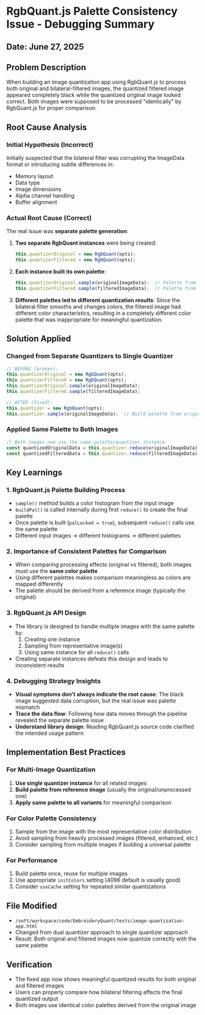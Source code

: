 # RgbQuant.js Palette Consistency Issue - Debugging Summary

## Date: June 27, 2025

## Problem Description

When building an image quantization app using RgbQuant.js to process both original and bilateral-filtered images, the quantized filtered image appeared completely black while the quantized original image looked correct. Both images were supposed to be processed "identically" by RgbQuant.js for proper comparison.

## Root Cause Analysis

### Initial Hypothesis (Incorrect)
Initially suspected that the bilateral filter was corrupting the ImageData format or introducing subtle differences in:
- Memory layout
- Data type 
- Image dimensions
- Alpha channel handling
- Buffer alignment

### Actual Root Cause (Correct)
The real issue was **separate palette generation**:

1. **Two separate RgbQuant instances** were being created:
   ```javascript
   this.quantizerOriginal = new RgbQuant(opts);
   this.quantizerFiltered = new RgbQuant(opts);
   ```

2. **Each instance built its own palette**:
   ```javascript
   this.quantizerOriginal.sample(originalImageData);  // Palette from original colors
   this.quantizerFiltered.sample(filteredImageData);  // Palette from filtered colors
   ```

3. **Different palettes led to different quantization results**: Since the bilateral filter smooths and changes colors, the filtered image had different color characteristics, resulting in a completely different color palette that was inappropriate for meaningful quantization.

## Solution Applied

### Changed from Separate Quantizers to Single Quantizer
```javascript
// BEFORE (broken):
this.quantizerOriginal = new RgbQuant(opts);
this.quantizerFiltered = new RgbQuant(opts);
this.quantizerOriginal.sample(originalImageData);
this.quantizerFiltered.sample(filteredImageData);

// AFTER (fixed):
this.quantizer = new RgbQuant(opts);
this.quantizer.sample(originalImageData);  // Build palette from original only
```

### Applied Same Palette to Both Images
```javascript
// Both images now use the same palette/quantizer instance
const quantizedOriginalData = this.quantizer.reduce(originalImageData);
const quantizedFilteredData = this.quantizer.reduce(filteredImageData);
```

## Key Learnings

### 1. RgbQuant.js Palette Building Process
- `sample()` method builds a color histogram from the input image
- `buildPal()` is called internally during first `reduce()` to create the final palette
- Once palette is built (`palLocked = true`), subsequent `reduce()` calls use the same palette
- Different input images → different histograms → different palettes

### 2. Importance of Consistent Palettes for Comparison
- When comparing processing effects (original vs filtered), both images must use the **same color palette**
- Using different palettes makes comparison meaningless as colors are mapped differently
- The palette should be derived from a reference image (typically the original)

### 3. RgbQuant.js API Design
- The library is designed to handle multiple images with the same palette by:
  1. Creating one instance
  2. Sampling from representative image(s) 
  3. Using same instance for all `reduce()` calls
- Creating separate instances defeats this design and leads to inconsistent results

### 4. Debugging Strategy Insights
- **Visual symptoms don't always indicate the root cause**: The black image suggested data corruption, but the real issue was palette mismatch
- **Trace the data flow**: Following how data moves through the pipeline revealed the separate palette issue
- **Understand library design**: Reading RgbQuant.js source code clarified the intended usage pattern

## Implementation Best Practices

### For Multi-Image Quantization
1. **Use single quantizer instance** for all related images
2. **Build palette from reference image** (usually the original/unprocessed one)
3. **Apply same palette to all variants** for meaningful comparison

### For Color Palette Consistency
1. Sample from the image with the most representative color distribution
2. Avoid sampling from heavily processed images (filtered, enhanced, etc.)
3. Consider sampling from multiple images if building a universal palette

### For Performance
1. Build palette once, reuse for multiple images
2. Use appropriate `initColors` setting (4096 default is usually good)
3. Consider `useCache` setting for repeated similar quantizations

## File Modified
- `/soft/workspace/code/EmbroideryQuant/tests/image-quantization-app.html`
- Changed from dual quantizer approach to single quantizer approach
- Result: Both original and filtered images now quantize correctly with the same palette

## Verification
- The fixed app now shows meaningful quantized results for both original and filtered images
- Users can properly compare how bilateral filtering affects the final quantized output
- Both images use identical color palettes derived from the original image
